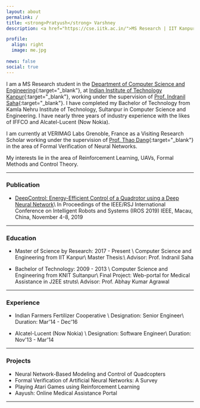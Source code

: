 ```yaml
---
layout: about
permalink: /
title: <strong>Pratyush</strong> Varshney
description: <a href="https://cse.iitk.ac.in/">MS Research | IIT Kanpur</a> 

profile:
  align: right
  image: me.jpg
  
news: false
social: true
---
```


I am a MS Research student in the [Department of Computer Science and Engineering](https://www.cse.iitk.ac.in/){:target="\_blank"}, at [Indian Institute of Technology Kanpur](http://www.iitk.ac.in/){:target="\_blank"}, working under the supervision of [Prof. Indranil Saha](https://www.cse.iitk.ac.in/users/isaha/){:target="\_blank"}. I have completed my Bachelor of Technology from Kamla Nehru Institute of Technology, Sultanpur in Computer Science and Engineering. I have nearly three years of industry experience with the likes of IFFCO and Alcatel-Lucent (Now Nokia).

I am currently at VERIMAG Labs Grenoble, France as a Visiting Research Scholar working under the supervision of [Prof. Thao Dang](http://www-verimag.imag.fr/PEOPLE/Thao.Dang/){:target="\_blank"} in the area of Formal Verification of Neural Networks.

My interests lie in the area of Reinforcement Learning, UAVs, Formal Methods and Control Theory.


-----------------

### __Publication__

* [DeepControl: Energy-Efficient Control of a Quadrotor using a Deep Neural Network](https://www.youtube.com/watch?v=kWvylnCUUAQ&feature=youtu.be)\\
  In Proceedings of the IEEE/RSJ International Conference on Intelligent Robots and Systems (IROS 2019)
  IEEE, Macau, China, November 4-8, 2019
  


-----------------

### __Education__

* Master of Science by Research: 2017 - Present \\
  Computer Science and Engineering from IIT Kanpur\\
  Master Thesis:\\
  Advisor: Prof. Indranil Saha

* Bachelor of Technology: 2009 - 2013 \\
  Computer Science and Engineering from KNIT Sultanpur\\
  Final Project: Web-portal for Medical Assistance in J2EE struts\\
  Advisor: Prof. Abhay Kumar Agrawal

-----------------

### __Experience__

* Indian Farmers Fertilizer Cooperative \\
  Designation: Senior Engineer\\
  Duration: Mar'14 - Dec'16 

* Alcatel-Lucent (Now Nokia) \\
  Designation: Software Engineer\\
  Duration: Nov'13 - Mar'14 

--------------

### __Projects__

* Neural Network-Based Modeling and Control of Quadcopters 
* Formal Verification of Artificial Neural Networks: A Survey 
* Playing Atari Games using Reinforcement Learning 
* Aayush: Online Medical Assistance Portal

----------------------------------------